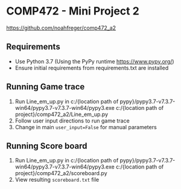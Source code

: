 # COMP472 - Mini Project 2
https://github.com/noahfreger/comp472_a2

## Requirements
* Use Python 3.7 (Using the PyPy runtime https://www.pypy.org/)
* Ensure initial requirements from requirements.txt are installed

## Running Game trace
1. Run Line_em_up.py in c:/{location path of pypy}/pypy3.7-v7.3.7-win64/pypy3.7-v7.3.7-win64/pypy3.exe c:/{location path of project}/comp472_a2/Line_em_up.py
2. Follow user input directions to run game trace
3. Change in main `user_input=False` for manual parameters

## Running Score board
1. Run Line_em_up.py in c:/{location path of pypy}/pypy3.7-v7.3.7-win64/pypy3.7-v7.3.7-win64/pypy3.exe c:/{location path of project}/comp472_a2/scoreboard.py
3. View resulting `scoreboard.txt` file
